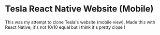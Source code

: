 # Tesla React Native Website (Mobile)

This was my attempt to clone Tesla's website (mobile view).
Made this with React Native,
it's not 10/10 equal but i think it's pretty close !
